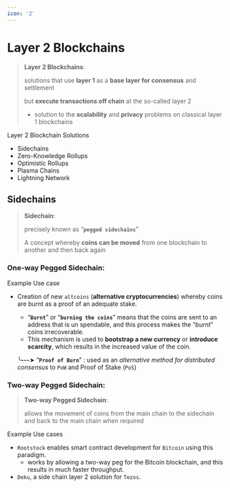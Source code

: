 ```yaml
---
icon: '2'
---
```


# Layer 2 Blockchains

> **Layer 2 Blockchains**:
>
> solutions that use **layer 1** as a **base layer for consensus** and settlement&#x20;
>
> but **execute transactions off chain** at the so-called layer 2
>
> * solution to the **scalability** and **privacy** problems on classical layer 1 blockchains



Layer 2 Blockchain Solutions

* Sidechains
* Zero-Knowledge Rollups
* Optimistic Rollups
* Plasma Chains&#x20;
* Lightning Network



## Sidechains&#x20;

> **Sidechain**:
>
> precisely known as “**`pegged sidechains`**”
>
> A concept whereby **coins can be moved** from one blockchain to another and then back again
>
>

### One-way Pegged Sidechain:&#x20;

Example Use case

*   Creation of new `altcoins` (**alternative cryptocurrencies**) whereby coins are burnt as a proof of an adequate stake.&#x20;

    * “**`Burnt`**” or “**`burning the coins`**” means that the coins are sent to an address that is un spendable, and this process makes the “_burnt_” coins irrecoverable.&#x20;
    * This mechanism is used to **bootstrap a new currency** or **introduce** **scarcity**, which results in the increased value of the coin.&#x20;

    ╰**---**➤ “**`Proof of Burn`**” : used as an _alternative method for distributed consensus_ to `PoW` and Proof of Stake (`PoS`)



### Two-way Pegged Sidechain:&#x20;

> **Two-way Pegged Sidechain**:
>
> allows the movement of coins from the main chain to the sidechain and back to the main chain when required



Example Use cases

* `Rootstock` enables smart contract development for `Bitcoin` using this paradigm.&#x20;
  * works by allowing a two-way peg for the Bitcoin blockchain, and this results in much faster throughput.&#x20;
* `Deku`, a side chain layer 2 solution for `Tezos`.&#x20;

